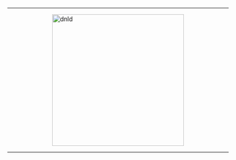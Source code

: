 <hr>
<a href="driveLink" style="text-decoration: none;position: relative"  target="_blank">
 <img src="https://i.ibb.co/SrqYy2L/btn.png" style="display:block;margin: 0 auto;width:300px;max-width:80%;height:auto;" alt="dnld" border="0">
  </a>
<hr>
